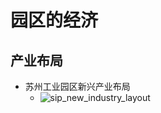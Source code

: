# 园区的经济

## 产业布局

* 苏州工业园区新兴产业布局
  * ![sip_new_industry_layout](../../assets/img/sip_new_industry_layout.jpg)
